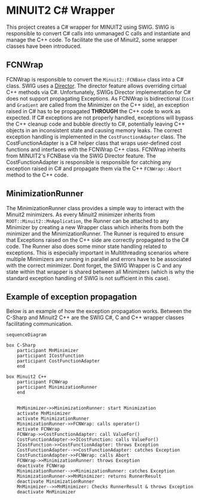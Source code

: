 ﻿# MINUIT2 C# Wrapper
This project creates a C# wrapper for MINUIT2 using SWIG.
SWIG is responsible to convert C# calls into unmanaged C calls and instantiate and manage the C++ code.
To facilitate the use of Minuit2, some wrapper classes have been introduced.

## FCNWrap
FCNWrap is responsible to convert the `Minuit2::FCNBase` class into a C# class.
SWIG uses a [Director](https://www.swig.org/Doc4.0/SWIGPlus.html#SWIGPlus_director_classes_introduction). The director feature allows overriding cirtual C++ methods via C#.
Unfortunately, SWIGs Director implementation for C# does not support propagating Exceptions. As FCNWrap is bidirectional (`Cost` and `Gradient` are called from the Minimizer on the C++ side), an exception raised in C# has to be propagated **THROUGH** the C++ code to work as expected.
If C# exceptions are not properly handled, exceptions will bypass the C++ cleanup code and bubble directly to C#, potentially leaving C++ objects in an inconsistent state and causing memory leaks.
The correct exception handling is implemented in the `CostFunctionAdapter` class.
The CostFunctionAdapter is a C# helper class that wraps user-defined cost functions and interfaces with the FCNWrap C++ class.
FCNWrap inherits from MINUIT2's FCNBase via the SWIG Director feature.
The CostFunctionAdapter is responsible is responsible for catching any exception raised in C# and propagate them via the C++ ``FCNWrap::Abort`` method to the C++ code.

## MinimizationRunner
The MinimizationRunner class provides a simple way to interact with the Minuit2 minimizers. As every Minuit2 minimizer inherits from `ROOT::Minuit2::MnApplication`,
the Runner can be attached to any Minimizer by creating a new Wrapper class which inherits from both the minimizer and the MinimizationRunner.
The Runner is required to ensure that Exceptions raised on the C++ side are correctly propagated to the C# code.
The Runner also does some minor state handling related to exceptions. This is especially important in Multithreading scenarios where multiple Minimizers are running in parallel and errors have to be associated with the correct minimizer.
Dont forget, the SWIG Wrapper is C and any state within that wrapper is shared between all Minimizers (which is why the standard exception handling of SWIG is not sufficient in this case).


## Example of exception propagation

Below is an example of how the exception propagation works. Between the C-Sharp and Minuit2 C++ are the SWIG C#, C and C++ wrapper classes facilitating communication.

``` mermaid
sequenceDiagram

box C-Sharp
    participant MnMinimizer
    participant ICostFunction
    participant CostFunctionAdapter
    end

box Minuit2 C++
    participant FCNWrap
    participant MinimizationRunner
    end


    MnMinimizer->>MinimizationRunner: start Minimization
    activate MnMinimizer
    activate MinimizationRunner
    MinimizationRunner->>FCNWrap: calls operator()
    activate FCNWrap
    FCNWrap->>CostFunctionAdapter: call ValueFor()
    CostFunctionAdapter->>ICostFunction: calls ValueFor()
    ICostFunction->>CostFunctionAdapter: throws Exception
    CostFunctionAdapter-->>CostFunctionAdapter: catches Exception
    CostFunctionAdapter->>FCNWrap: calls Abort
    FCNWrap->>MinimizationRunner: throws Exception
    deactivate FCNWrap
    MinimizationRunner-->>MinimizationRunner: catches Exception
    MinimizationRunner->>MnMinimizer: returns RunnerResult
    deactivate MinimizationRunner
    MnMinimizer-->>MnMinimizer: Checks RunnerResult & throws Exception
    deactivate MnMinimizer
```
